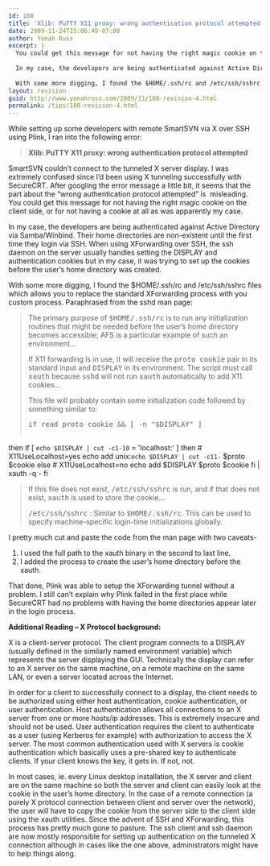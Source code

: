 ```yaml
---
id: 188
title: 'Xlib: PuTTY X11 proxy: wrong authentication protocol attempted'
date: 2009-11-24T15:06:49-07:00
author: Yonah Russ
excerpt: |
  You could get this message for not having the right magic cookie on the client side, or for not having a cookie at all as was apparently my case.
  
  In my case, the developers are being authenticated against Active Directory via Samba/Winbind. Their home directories are non-existent until the first time they login via SSH. When using XForwarding over SSH, the ssh daemon on the server usually handles setting the DISPLAY and authentication cookies but in my case, it was trying to set up the cookies before the user's home directory was created.
  
  With some more digging, I found the $HOME/.ssh/rc and /etc/ssh/sshrc files which allows you to replace the standard XForwarding process with you custom process.
layout: revision
guid: http://www.yonahruss.com/2009/11/180-revision-4.html
permalink: /tips/180-revision-4.html
---
```

While setting up some developers with remote SmartSVN via X over SSH using Plink, I ran into the following error:

> **Xlib: PuTTY X11 proxy: wrong authentication protocol attempted**

SmartSVN couldn&#8217;t connect to the tunneled X server display. I was extremely confused since I&#8217;d been using X tunneling successfully with SecureCRT. After googling the error message a little bit, it seems that the part about the &#8220;wrong authentication protocol attempted&#8221; is  misleading. You could get this message for not having the right magic cookie on the client side, or for not having a cookie at all as was apparently my case.

In my case, the developers are being authenticated against Active Directory via Samba/Winbind. Their home directories are non-existent until the first time they login via SSH. When using XForwarding over SSH, the ssh daemon on the server usually handles setting the DISPLAY and authentication cookies but in my case, it was trying to set up the cookies before the user&#8217;s home directory was created.

With some more digging, I found the $HOME/.ssh/rc and /etc/ssh/sshrc files which allows you to replace the standard XForwarding process with you custom process. Paraphrased from the sshd man page:

> The primary purpose of <kbd>$HOME/.ssh/rc</kbd> is to run any initialization routines that might be needed before the user&#8217;s home directory becomes accessible; AFS is a particular example of such an environment&#8230;
> 
> If X11 forwarding is in use, it will receive the <tt>proto cookie</tt> pair in its standard input and <tt>DISPLAY</tt> in its environment. The script must call <kbd>xauth</kbd> because <kbd>sshd</kbd> will not run <kbd>xauth</kbd> automatically to add X11 cookies&#8230;
> 
> This file will probably contain some initialization code followed by something similar to:
> 
> <pre>if read proto cookie && [ -n "$DISPLAY" ]
then
  if [ `echo $DISPLAY | cut -c1-10`  =  'localhost:' ]
  then
    # X11UseLocalhost=yes
    echo add unix:`echo $DISPLAY |
    cut -c11-` $proto $cookie
  else
    # X11UseLocalhost=no
    echo add $DISPLAY $proto $cookie
  fi | xauth -q -
fi</pre>
> 
> If this file does not exist, <kbd>/etc/ssh/sshrc</kbd> is run, and if that does not exist, <kbd>xauth</kbd> is used to store the cookie&#8230;
> 
> <kbd>/etc/ssh/sshrc</kbd> : Similar to <kbd>$HOME/.ssh/rc</kbd>. This can be used to specify machine-specific login-time initializations globally.

I pretty much cut and paste the code from the man page with two caveats-

  1. I used the full path to the xauth binary in the second to last line.
  2. I added the process to create the user&#8217;s home directory before the xauth.

That done, Plink was able to setup the XForwarding tunnel without a problem. I still can&#8217;t explain why Plink failed in the first place while SecureCRT had no problems with having the home directories appear later in the login process.

**Additional Reading &#8211; X Protocol background:**

X is a client-server protocol. The client program connects to a DISPLAY (usually defined in the similarly named environment variable) which represents the server displaying the GUI. Technically the display can refer to an X server on the same machine, on a remote machine on the same LAN, or even a server located across the Internet.

In order for a client to successfully connect to a display, the client needs to be authorized using either host authentication, cookie authentication, or user authentication. Host authentication allows all connections to an X server from one or more hosts/ip addresses. This is extremely insecure and should not be used. User authentication requires the client to authenticate as a user (using Kerberos for example) with authorization to access the X server. The most common authentication used with X servers is cookie authentication which basically uses a pre-shared key to authenticate clients. If your client knows the key, it gets in. If not, not.

In most cases, ie. every Linux desktop installation, the X server and client are on the same machine so both the server and client can easily look at the cookie in the user&#8217;s home directory. In the case of a remote connection (a purely X protocol connection between client and server over the network), the user will have to copy the cookie from the server side to the client side using the xauth utilities. Since the advent of SSH and XForwarding, this process has pretty much gone to pasture. The ssh client and ssh daemon are now mostly responsible for setting up authentication on the tunneled X connection although in cases like the one above, administrators might have to help things along.